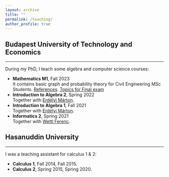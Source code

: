 ```yaml
---
layout: archive
title: ""
permalink: /teaching/
author_profile: true
---
```


## Budapest University of Technology and Economics
---
During my PhD, I teach some algebra and computer science courses:

* <b> Mathematics M1</b>, Fall 2023 <br> It contains basic graph and probability theory for Civil Engineering MSc Students. [References](https://drive.google.com/drive/folders/14reY2hIn_QoFfcc071DC4XyIjGQM303t). [Topics for Final exam](https://users.renyi.hu/~sagi/MatM1tematika_2022osz.pdf)
* <b>Introduction to Algebra 2</b>, Spring 2022 <br>Together with [Erdélyi Márton](https://math.bme.hu/~merdelyi/).
* <b>Introduction to Algebra 1</b>, Fall 2021 <br>Together with [Erdélyi Márton](https://math.bme.hu/~merdelyi/).
* <b>Informatics 2</b>, Spring 2021 <br>Together with [Wettl Ferenc](https://algebra.math.bme.hu/wettl-ferenc).

## Hasanuddin University
---
I was a teaching assistant for calculus 1 & 2:
* <b>Calculus 1</b>, Fall 2014, Fall 2015.
* <b>Calculus 2</b>, Spring 2015, Spring 2020.
